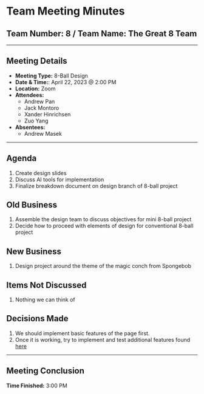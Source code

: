 # Team Meeting Minutes

## Team Number: 8 / Team Name: The Great 8 Team

---

## Meeting Details

* **Meeting Type:** 8-Ball Design
* **Date & Time:**: April 22, 2023 @ 2:00 PM
* **Location:** Zoom
* **Attendees:**
    - Andrew Pan
    - Jack Montoro
    - Xander Hinrichsen
    - Zuo Yang
* **Absentees:**
    - Andrew Masek

---

## Agenda
1. Create design slides
2. Discuss AI tools for implementation
3. Finalize breakdown document on design branch of 8-ball project


## Old Business
1. Assemble the design team to discuss objectives for mini 8-ball project
2. Decide how to proceed with elements of design for conventional 8-ball project

## New Business
1. Design project around the theme of the magic conch from Spongebob

## Items Not Discussed
1. Nothing we can think of

## Decisions Made
1. We should implement basic features of the page first.
2. Once it is working, try to implement and test additional features found 
[here](https://docs.google.com/presentation/d/1iU8nQJGDqW-EunI3OcWJifZPA-3HEB1Cx6LNBP_ui1k/edit?usp=sharing)
---
## Meeting Conclusion
**Time Finished:** 3:00 PM
